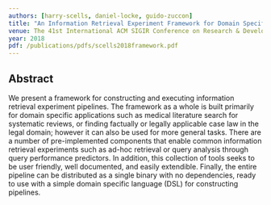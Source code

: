 ```yaml
---
authors: [harry-scells, daniel-locke, guido-zuccon]
title: "An Information Retrieval Experiment Framework for Domain Specific Applications"
venue: The 41st International ACM SIGIR Conference on Research & Development in Information Retrieval
year: 2018
pdf: /publications/pdfs/scells2018framework.pdf
---
```


## Abstract

We present a framework for constructing and executing information retrieval experiment pipelines. The framework as a whole is built primarily for domain specific applications such as medical literature search for systematic reviews, or finding factually or legally applicable case law in the legal domain; however it can also be used for more general tasks. There are a number of pre-implemented components that enable common information retrieval experiments such as ad-hoc retrieval or query analysis through query performance predictors. In addition, this collection of tools seeks to be user friendly, well documented, and easily extendible. Finally, the entire pipeline can be distributed as a single binary with no dependencies, ready to use with a simple domain specific language (DSL) for constructing pipelines.